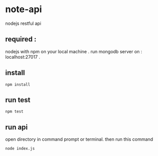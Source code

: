 # note-api
nodejs restful api

## required :
  nodejs with npm on your local machine .
  run mongodb server on : localhost:27017 .

## install
```
npm install
```

## run test
```
npm test
```

## run api
  open directory in command prompt or terminal.
  then run this command
```
node index.js
```

